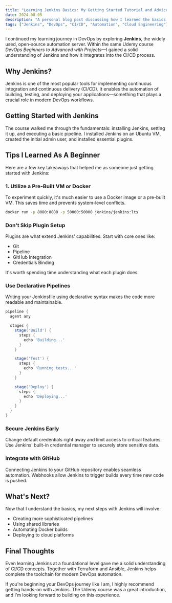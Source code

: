 ```yaml
---
title: "Learning Jenkins Basics: My Getting Started Tutorial and Advice"
date: 2024-08-05
description: "A personal blog post discussing how I learned the basics of Jenkins via a course taken on Udemy with beginner-friendly advice and takeaways."
tags: ["Jenkins", "DevOps", "CI/CD", "Automation", "Cloud Engineering"]
---
```


I continued my learning journey in DevOps by exploring **Jenkins**, the widely used, open-source automation server. Within the same Udemy course *DevOps Beginners to Advanced with Projects*—I gained a solid understanding of Jenkins and how it integrates into the CI/CD process.

## Why Jenkins?

Jenkins is one of the most popular tools for implementing continuous integration and continuous delivery (CI/CD). It enables the automation of building, testing, and deploying your applications—something that plays a crucial role in modern DevOps workflows.

## Getting Started with Jenkins

The course walked me through the fundamentals: installing Jenkins, setting it up, and executing a basic pipeline. I installed Jenkins on an Ubuntu VM, created the initial admin user, and installed essential plugins.

## Tips I Learned As A Beginner

Here are a few key takeaways that helped me as someone just getting started with Jenkins:

### 1. Utilize a Pre-Built VM or Docker

To experiment quickly, it's much easier to use a Docker image or a pre-built VM. This saves time and prevents system-level conflicts.

```bash
docker run -p 8080:8080 -p 50000:50000 jenkins/jenkins:lts
```

### Don't Skip Plugin Setup
Plugins are what extend Jenkins' capabilities. Start with core ones like:

- Git
- Pipeline
- GitHub Integration
- Credentials Binding

It's worth spending time understanding what each plugin does.

### Use Declarative Pipelines
Writing your Jenkinsfile using declarative syntax makes the code more readable and maintainable.

``` groovy
pipeline {
  agent any

  stages {
    stage('Build') {
      steps {
        echo 'Building...'
      }
    }

    stage('Test') {
      steps {
        echo 'Running tests...'
      }
    }

    stage('Deploy') {
      steps {
        echo 'Deploying...'
      }
    }
  }
}

```

### Secure Jenkins Early
Change default credentials right away and limit access to critical features. Use Jenkins' built-in credential manager to securely store sensitive data.

### Integrate with GitHub
Connecting Jenkins to your GitHub repository enables seamless automation. Webhooks allow Jenkins to trigger builds every time new code is pushed.

## What's Next?
Now that I understand the basics, my next steps with Jenkins will involve:

- Creating more sophisticated pipelines
- Using shared libraries
- Automating Docker builds
- Deploying to cloud platforms

## Final Thoughts

Even learning Jenkins at a foundational level gave me a solid understanding of CI/CD concepts. Together with Terraform and Ansible, Jenkins helps complete the toolchain for modern DevOps automation.

If you're beginning your DevOps journey like I am, I highly recommend getting hands-on with Jenkins. The Udemy course was a great introduction, and I'm looking forward to building on this experience.


